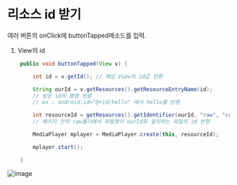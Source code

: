# 리소스 id 받기


여러 버튼의 onClick에 buttonTapped메소드를 입력.

1. View의 id

```java
    public void buttonTapped(View v) {

        int id = v.getId(); // 해당 View의 id값 반환

        String ourId = v.getResources().getResourceEntryName(id); 
        // 받은 id의 별명 반환 
        // ex : android:id="@+id/hello" 에서 hello를 반환

        int resourceId = getResources().getIdentifier(ourId, "raw", "com.android.myapplication"); // (파일명, 파일이 들어있는 패키지(폴더)명, 프로젝트의 패키지명)
        // 패키지 안의 raw폴더에서 파일명이 ourId와 일치하는 파일의 id 반환

        MediaPlayer mplayer = MediaPlayer.create(this, resourceId); 

        mplayer.start();

    }
```
![image](https://user-images.githubusercontent.com/66513003/115581329-e01a1580-a302-11eb-9e79-d28168a5125f.png)